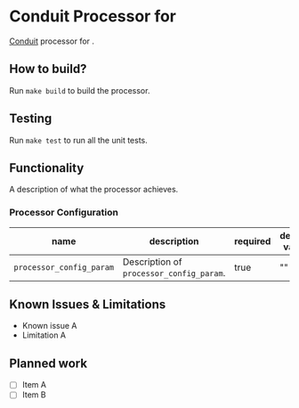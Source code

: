 # Conduit Processor for <resource>

[Conduit](https://conduit.io) processor for <resource>.

## How to build?

Run `make build` to build the processor.

## Testing

Run `make test` to run all the unit tests.

## Functionality

A description of what the processor achieves.

### Processor Configuration

| name                     | description                              | required | default value |
|--------------------------|------------------------------------------|----------|---------------|
| `processor_config_param` | Description of `processor_config_param`. | true     | ""            |


## Known Issues & Limitations

- Known issue A
- Limitation A

## Planned work

- [ ] Item A
- [ ] Item B

